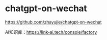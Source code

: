 # chatgpt-on-wechat

https://github.com/zhayujie/chatgpt-on-wechat



AI知识库：https://link-ai.tech/console/factory